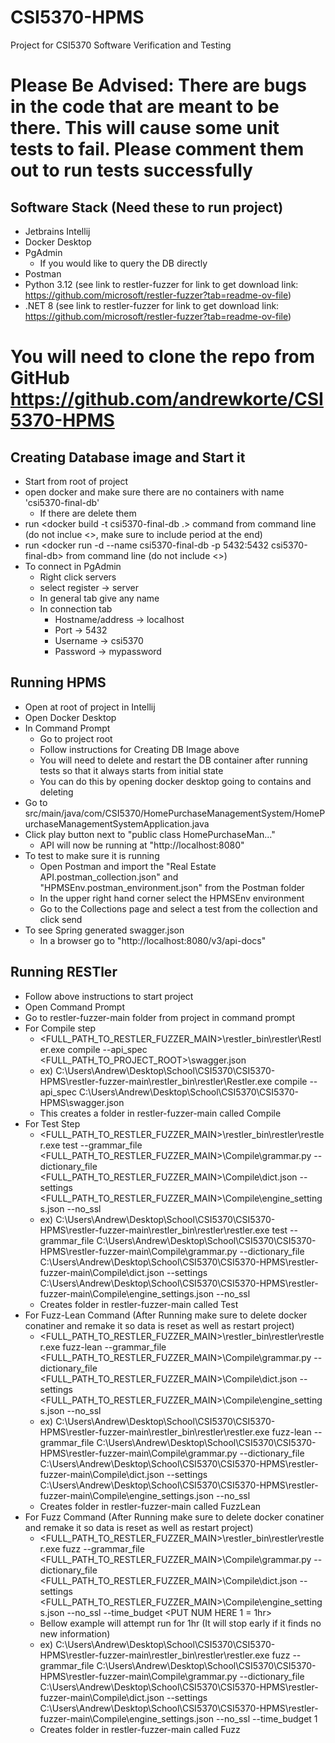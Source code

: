 # CSI5370-HPMS
Project for CSI5370 Software Verification and Testing

# Please Be Advised: There are bugs in the code that are meant to be there. This will cause some unit tests to fail. Please comment them out to run tests successfully

## Software Stack (Need these to run project)
- Jetbrains Intellij
- Docker Desktop
- PgAdmin
  - If you would like to query the DB directly
- Postman
- Python 3.12 (see link to restler-fuzzer for link to get download link: https://github.com/microsoft/restler-fuzzer?tab=readme-ov-file)
- .NET 8 (see link to restler-fuzzer for link to get download link: https://github.com/microsoft/restler-fuzzer?tab=readme-ov-file)

# You will need to clone the repo from GitHub https://github.com/andrewkorte/CSI5370-HPMS


## Creating Database image and Start it
- Start from root of project
- open docker and make sure there are no containers with name 'csi5370-final-db'
  - If there are delete them
- run <docker build -t csi5370-final-db .> command from command line (do not inclue <>, make sure to include period at the end)
- run <docker run -d --name csi5370-final-db -p 5432:5432 csi5370-final-db> from command line (do not include <>)
- To connect in PgAdmin
  - Right click servers
  - select register -> server
  - In general tab give any name
  - In connection tab
    - Hostname/address -> localhost
    - Port -> 5432
    - Username -> csi5370
    - Password -> mypassword


## Running HPMS
- Open at root of project in Intellij
- Open Docker Desktop
- In Command Prompt
  - Go to project root
  - Follow instructions for Creating DB Image above
  - You will need to delete and restart the DB container after running tests so that it always starts from initial state
  - You can do this by opening docker desktop going to contains and deleting
- Go to src/main/java/com/CSI5370/HomePurchaseManagementSystem/HomePurchaseManagementSystemApplication.java
- Click play button next to "public class HomePurchaseMan..."
  - API will now be running at "http://localhost:8080"
- To test to make sure it is running
  - Open Postman and import the "Real Estate API.postman_collection.json" and "HPMSEnv.postman_environment.json" from the Postman folder
  - In the upper right hand corner select the HPMSEnv environment
  - Go to the Collections page and select a test from the collection and click send
- To see Spring generated swagger.json
  - In a browser go to "http://localhost:8080/v3/api-docs"


## Running RESTler
- Follow above instructions to start project
- Open Command Prompt
- Go to restler-fuzzer-main folder from project in command prompt
- For Compile step
  - <FULL_PATH_TO_RESTLER_FUZZER_MAIN>\restler_bin\restler\Restler.exe compile --api_spec <FULL_PATH_TO_PROJECT_ROOT>\swagger.json
  - ex) C:\Users\Andrew\Desktop\School\CSI5370\CSI5370-HPMS\restler-fuzzer-main\restler_bin\restler\Restler.exe compile --api_spec C:\Users\Andrew\Desktop\School\CSI5370\CSI5370-HPMS\swagger.json
  - This creates a folder in restler-fuzzer-main called Compile
- For Test Step
  - <FULL_PATH_TO_RESTLER_FUZZER_MAIN>\restler_bin\restler\restler.exe test --grammar_file <FULL_PATH_TO_RESTLER_FUZZER_MAIN>\Compile\grammar.py --dictionary_file <FULL_PATH_TO_RESTLER_FUZZER_MAIN>\Compile\dict.json --settings <FULL_PATH_TO_RESTLER_FUZZER_MAIN>\Compile\engine_settings.json --no_ssl
  - ex) C:\Users\Andrew\Desktop\School\CSI5370\CSI5370-HPMS\restler-fuzzer-main\restler_bin\restler\restler.exe test --grammar_file C:\Users\Andrew\Desktop\School\CSI5370\CSI5370-HPMS\restler-fuzzer-main\Compile\grammar.py --dictionary_file C:\Users\Andrew\Desktop\School\CSI5370\CSI5370-HPMS\restler-fuzzer-main\Compile\dict.json --settings C:\Users\Andrew\Desktop\School\CSI5370\CSI5370-HPMS\restler-fuzzer-main\Compile\engine_settings.json --no_ssl
  - Creates folder in restler-fuzzer-main called Test
- For Fuzz-Lean Command (After Running make sure to delete docker conatiner and remake it so data is reset as well as restart project)
  - <FULL_PATH_TO_RESTLER_FUZZER_MAIN>\restler_bin\restler\restler.exe fuzz-lean --grammar_file <FULL_PATH_TO_RESTLER_FUZZER_MAIN>\Compile\grammar.py --dictionary_file <FULL_PATH_TO_RESTLER_FUZZER_MAIN>\Compile\dict.json --settings <FULL_PATH_TO_RESTLER_FUZZER_MAIN>\Compile\engine_settings.json --no_ssl
  - ex) C:\Users\Andrew\Desktop\School\CSI5370\CSI5370-HPMS\restler-fuzzer-main\restler_bin\restler\restler.exe fuzz-lean --grammar_file C:\Users\Andrew\Desktop\School\CSI5370\CSI5370-HPMS\restler-fuzzer-main\Compile\grammar.py --dictionary_file C:\Users\Andrew\Desktop\School\CSI5370\CSI5370-HPMS\restler-fuzzer-main\Compile\dict.json --settings C:\Users\Andrew\Desktop\School\CSI5370\CSI5370-HPMS\restler-fuzzer-main\Compile\engine_settings.json --no_ssl
  - Creates folder in restler-fuzzer-main called FuzzLean
- For Fuzz Command (After Running make sure to delete docker conatiner and remake it so data is reset as well as restart project)
  - <FULL_PATH_TO_RESTLER_FUZZER_MAIN>\restler_bin\restler\restler.exe fuzz --grammar_file <FULL_PATH_TO_RESTLER_FUZZER_MAIN>\Compile\grammar.py --dictionary_file <FULL_PATH_TO_RESTLER_FUZZER_MAIN>\Compile\dict.json --settings <FULL_PATH_TO_RESTLER_FUZZER_MAIN>\Compile\engine_settings.json --no_ssl --time_budget <PUT NUM HERE 1 = 1hr>
  - Bellow example will attempt run for 1hr (It will stop early if it finds no new information)
  - ex) C:\Users\Andrew\Desktop\School\CSI5370\CSI5370-HPMS\restler-fuzzer-main\restler_bin\restler\restler.exe fuzz --grammar_file C:\Users\Andrew\Desktop\School\CSI5370\CSI5370-HPMS\restler-fuzzer-main\Compile\grammar.py --dictionary_file C:\Users\Andrew\Desktop\School\CSI5370\CSI5370-HPMS\restler-fuzzer-main\Compile\dict.json --settings C:\Users\Andrew\Desktop\School\CSI5370\CSI5370-HPMS\restler-fuzzer-main\Compile\engine_settings.json --no_ssl --time_budget 1
  - Creates folder in restler-fuzzer-main called Fuzz
